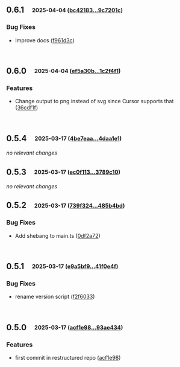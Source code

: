 ## **0.6.1**&emsp;<sub><sup>2025-04-04 ([bc42183...9c7201c](https://github.com/rtuin/mcp-mermaid-validator/compare/bc421836c37749129b19d03cfe0807932dad887e...9c7201c39ac3337d400e3711f665cb1d05f1e799?diff=split))</sup></sub>

### Bug Fixes

- Improve docs ([f961d3c](https://github.com/rtuin/mcp-mermaid-validator/commit/f961d3c411fee15305bca8bc45611d04b076764a))

<br>

## **0.6.0**&emsp;<sub><sup>2025-04-04 ([ef5a30b...1c2f4f1](https://github.com/rtuin/mcp-mermaid-validator/compare/ef5a30bd9113e66358857d850f29bfc7b49f901c...1c2f4f151dfac955b761f67036371cc35340f771?diff=split))</sup></sub>

### Features

- Change output to png instead of svg since Cursor supports that ([36cdf1f](https://github.com/rtuin/mcp-mermaid-validator/commit/36cdf1f01754469ab7139b0951f53bfdc03be9f8))

<br>

## **0.5.4**&emsp;<sub><sup>2025-03-17 ([4be7eaa...4daa1e1](https://github.com/rtuin/mcp-mermaid-validator/compare/4be7eaa478cfceab18c83300ecc28275229ae65a...4daa1e1e39c41b3e5e361771c2533776e1942634?diff=split))</sup></sub>

*no relevant changes*
<br>

## **0.5.3**&emsp;<sub><sup>2025-03-17 ([ec0f113...3789c10](https://github.com/rtuin/mcp-mermaid-validator/compare/ec0f113e63f0089fe0fd4f07f747b50465f9ebeb...3789c102ed7856d6b5c64260280954c53a86f64c?diff=split))</sup></sub>

*no relevant changes*
<br>

## **0.5.2**&emsp;<sub><sup>2025-03-17 ([739f324...485b4bd](https://github.com/rtuin/mcp-mermaid-validator/compare/739f3240c2ff5326ef2eb89e5407f359e6e76de1...485b4bd386343f70c841c541c9878401cee374b3?diff=split))</sup></sub>

### Bug Fixes

- Add shebang to main\.ts ([0df2a72](https://github.com/rtuin/mcp-mermaid-validator/commit/0df2a726b27a5dcedcbde0f26d42a2e2d2c6d92a))

<br>

## **0.5.1**&emsp;<sub><sup>2025-03-17 ([e9a5bf9...41f0e4f](https://github.com/rtuin/mcp-mermaid-validator/compare/e9a5bf91e4535f82fd975895dfa3f7b4bd485798...41f0e4f1c9e266733313d1deee20631f4390deb4?diff=split))</sup></sub>

### Bug Fixes

- rename version script ([f2f6033](https://github.com/rtuin/mcp-mermaid-validator/commit/f2f603322fa6401dca5eaf7b1e73f71de93511c5))

<br>

## **0.5.0**&emsp;<sub><sup>2025-03-17 ([acf1e98...93ae434](https://github.com/rtuin/mcp-mermaid-validator/compare/acf1e98e6e4e6f4e84d01b8e87dcd00cb1e95d31...93ae43490fe89bb986555c5130fa88b2c8f78b66?diff=split))</sup></sub>

### Features

- first commit in restructured repo ([acf1e98](https://github.com/rtuin/mcp-mermaid-validator/commit/acf1e98e6e4e6f4e84d01b8e87dcd00cb1e95d31))

<br>

